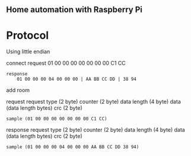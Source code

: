 ## Home automation with Raspberry Pi


# Protocol

Using little endian

connect
	request
		01 00 00 00 00 00 00 00 C1 CC
		
	response
		01 00 00 00 04 00 00 00 | AA BB CC DD | 38 94

add room

request
	request type (2 byte) counter (2 byte) data length (4 byte) data (data length bytes) crc (2 byte)

	sample (01 00 00 00 00 00 00 00 C1 CC)
	
response
	request type (2 byte) counter (2 byte) data length (4 byte) data (data length bytes) crc (2 byte)
	
	sample (01 00 00 00 04 00 00 00 AA BB CC DD 38 94)

